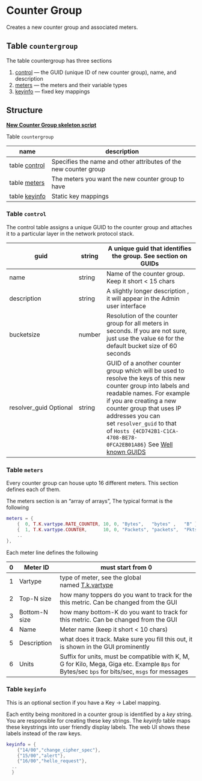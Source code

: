 # Counter Group

Creates a new counter group and associated meters.

## Table `countergroup`

The table countergroup has three sections

1. [control](/docs/lua/FRONT-END-SCRIPTS/counter-groups#table-control) — the GUID (unique ID of new counter group), name, and description
2. [meters](/docs/lua/FRONT-END-SCRIPTS/counter-groups#table-meters ) — the meters and their variable types
3. [keyinfo](/docs/lua/FRONT-END-SCRIPTS/counter-groups#table-keyinfo ) — fixed key mappings

## Structure

**[New Counter Group skeleton script](https://github.com/trisulnsm/trisul-scripts/blob/master/lua/skeletons/new_counter_group.lua)**

Table `countergroup`

| name                                                                        | description                                                      |
| --------------------------------------------------------------------------- | ---------------------------------------------------------------- |
| table [control](/docs/lua/FRONT-END-SCRIPTS/counter-groups#table-keyinfo  ) | Specifies the name and other attributes of the new counter group |
| table [meters]( /docs/lua/FRONT-END-SCRIPTS/counter-groups#table-meters )   | The meters you want the new counter group to have                |
| table [keyinfo](/docs/lua/FRONT-END-SCRIPTS/counter-groups#table-keyinfo  ) | Static key mappings                                              |

### Table `control`

The control table assigns a unique GUID to the counter group and attaches it to a particular layer in the network protocol stack.

| guid                   | string | A unique guid that identifies the group. See section on GUIDs                                                                                                                                                                                                                                                                             |
| ---------------------- | ------ | ----------------------------------------------------------------------------------------------------------------------------------------------------------------------------------------------------------------------------------------------------------------------------------------------------------------------------------------- |
| name                   | string | Name of the counter group. Keep it short < 15 chars                                                                                                                                                                                                                                                                                       |
| description            | string | A slightly longer description , it will appear in the Admin user interface                                                                                                                                                                                                                                                                |
| bucketsize             | number | Resolution of the counter group for all meters in seconds. If you are not sure, just use the value `60` for the default bucket size of 60 seconds                                                                                                                                                                                         |
| resolver_guid Optional | string | GUID of a another counter group which will be used to resolve the keys of this new counter group into labels and readable names. For example if you are creating a new counter group that uses IP addresses you can set `resolver_guid` to that of `Hosts {4CD742B1-C1CA-4708-BE78-0FCA2EB01A86}` See [Well known GUIDS](/docs/ref/guid ) |

### Table `meters`

Every counter group can house upto 16 different meters. This section defines each of them.

The meters section is an “array of arrays”, The typical format is the following

```lua
meters = {
    {  0, T.K.vartype.RATE_COUNTER, 10, 0, "Bytes",   "bytes" ,   "B" },
    {  1, T.K.vartype.COUNTER,      10, 0, "Packets", "packets",  "Pkts" },
    ..
},
```

Each meter line defines the following

| 0   | Meter ID      | must start from 0                                                                                                                               |
| --- | ------------- | ----------------------------------------------------------------------------------------------------------------------------------------------- |
| 1   | Vartype       | type of meter, see the global named [T.k.vartype](/docs/lua/TOP-LEVEL-LUA-OBJECT/object-global#constantstkvartype )                             |
| 2   | Top-N size    | how many toppers do you want to track for the this metric. Can be changed from the GUI                                                          |
| 3   | Bottom-N size | how many bottom-K do you want to track for this metric. Can be changed from the GUI                                                             |
| 4   | Name          | Meter name (keep it short < 10 chars)                                                                                                           |
| 5   | Description   | what does it track. Make sure you fill this out, it is shown in the GUI prominently                                                             |
| 6   | Units         | Suffix for units, must be compatible with K, M, G for Kilo, Mega, Giga etc. Example `Bps` for Bytes/sec `bps` for bits/sec, `msgs` for messages |

### Table `keyinfo`

This is an optional section if you have a Key → Label mapping.

Each entity being monitored in a counter group is identified by a *key* string. You are responsible for creating these key strings. The *keyinfo* table maps these keystrings into user friendly display labels. The web UI shows these labels instead of the raw keys.

```lua
keyinfo = {
    {"14/00","change_cipher_spec"},
    {"15/00","alert"},
    {"16/00","hello_request"},
  ..
  }
```
